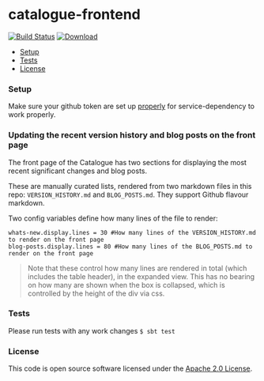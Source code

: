 # catalogue-frontend

[![Build Status](https://travis-ci.org/hmrc/catalogue-frontend.svg?branch=master)](https://travis-ci.org/hmrc/catalogue-frontend) [ ![Download](https://api.bintray.com/packages/hmrc/releases/catalogue-frontend/images/download.svg) ](https://bintray.com/hmrc/releases/catalogue-frontend/_latestVersion)

* [Setup](#setup)
* [Tests](#tests)
* [License](#license)

### Setup

Make sure your github token are set up [properly](https://github.com/hmrc/service-configs#setting-up-github-tokens-locally-required-for-viewing-bobby-rules)
for service-dependency to work properly.

### Updating the recent version history and blog posts on the front page

The front page of the Catalogue has two sections for displaying the most recent significant changes and blog posts.

These are manually curated lists, rendered from two markdown files in this repo: `VERSION_HISTORY.md` and `BLOG_POSTS.md`.
They support Github flavour markdown.

Two config variables define how many lines of the file to render:

```
whats-new.display.lines = 30 #How many lines of the VERSION_HISTORY.md to render on the front page
blog-posts.display.lines = 80 #How many lines of the BLOG_POSTS.md to render on the front page
```

> Note that these control how many lines are rendered in total (which includes the table header), in the expanded view. 
> This has no bearing on how many are shown when the box is collapsed, which is controlled by the height of the div via css.

### Tests
Please run tests with any work changes
`$ sbt test`

### License

This code is open source software licensed under the [Apache 2.0 License]("http://www.apache.org/licenses/LICENSE-2.0.html").
